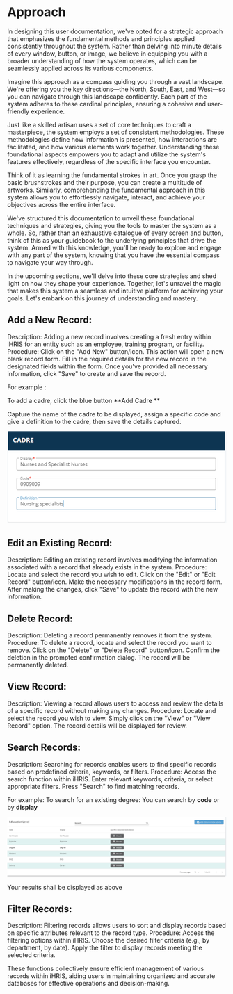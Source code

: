 # Approach

In designing this user documentation, we've opted for a strategic approach that emphasizes the fundamental methods and principles applied consistently throughout the system. Rather than delving into minute details of every window, button, or image, we believe in equipping you with a broader understanding of how the system operates, which can be seamlessly applied across its various components.

Imagine this approach as a compass guiding you through a vast landscape. We're offering you the key directions—the North, South, East, and West—so you can navigate through this landscape confidently. Each part of the system adheres to these cardinal principles, ensuring a cohesive and user-friendly experience.

Just like a skilled artisan uses a set of core techniques to craft a masterpiece, the system employs a set of consistent methodologies. These methodologies define how information is presented, how interactions are facilitated, and how various elements work together. Understanding these foundational aspects empowers you to adapt and utilize the system's features effectively, regardless of the specific interface you encounter.

Think of it as learning the fundamental strokes in art. Once you grasp the basic brushstrokes and their purpose, you can create a multitude of artworks. Similarly, comprehending the fundamental approach in this system allows you to effortlessly navigate, interact, and achieve your objectives across the entire interface.

We've structured this documentation to unveil these foundational techniques and strategies, giving you the tools to master the system as a whole. So, rather than an exhaustive catalogue of every screen and button, think of this as your guidebook to the underlying principles that drive the system. Armed with this knowledge, you'll be ready to explore and engage with any part of the system, knowing that you have the essential compass to navigate your way through.

In the upcoming sections, we'll delve into these core strategies and shed light on how they shape your experience. Together, let's unravel the magic that makes this system a seamless and intuitive platform for achieving your goals. Let's embark on this journey of understanding and mastery.



## Add a New Record:

Description: Adding a new record involves creating a fresh entry within iHRIS for an entity such as an employee, training program, or facility.
Procedure: Click on the "Add New" button/icon. This action will open a new blank record form. Fill in the required details for the new record in the designated fields within the form. Once you've provided all necessary information, click "Save" to create and save the record.

For example :

To add a cadre, click the blue button **Add Cadre **

Capture the name of the cadre to be displayed, assign a specific code and give a definition to the cadre, then save the details captured.

![Alt text](../img/add_cadre.PNG 'Add Cadre')


## Edit an Existing Record:

Description: Editing an existing record involves modifying the information associated with a record that already exists in the system.
Procedure: Locate and select the record you wish to edit. Click on the "Edit" or "Edit Record" button/icon. Make the necessary modifications in the record form. After making the changes, click "Save" to update the record with the new information.

## Delete Record:

Description: Deleting a record permanently removes it from the system.
Procedure: To delete a record, locate and select the record you want to remove. Click on the "Delete" or "Delete Record" button/icon. Confirm the deletion in the prompted confirmation dialog. The record will be permanently deleted.

## View Record:

Description: Viewing a record allows users to access and review the details of a specific record without making any changes.
Procedure: Locate and select the record you wish to view. Simply click on the "View" or "View Record" option. The record details will be displayed for review.

## Search Records:

Description: Searching for records enables users to find specific records based on predefined criteria, keywords, or filters.
Procedure: Access the search function within iHRIS. Enter relevant keywords, criteria, or select appropriate filters. Press "Search" to find matching records.

For example:
To search for an existing degree:
You can search by **code** or by **display**

![Alt text](../img/education_level.PNG 'Search Degree')

Your results shall be displayed as above


## Filter Records:

Description: Filtering records allows users to sort and display records based on specific attributes relevant to the record type.
Procedure: Access the filtering options within iHRIS. Choose the desired filter criteria (e.g., by department, by date). Apply the filter to display records meeting the selected criteria.

These functions collectively ensure efficient management of various records within iHRIS, aiding users in maintaining organized and accurate databases for effective operations and decision-making.
